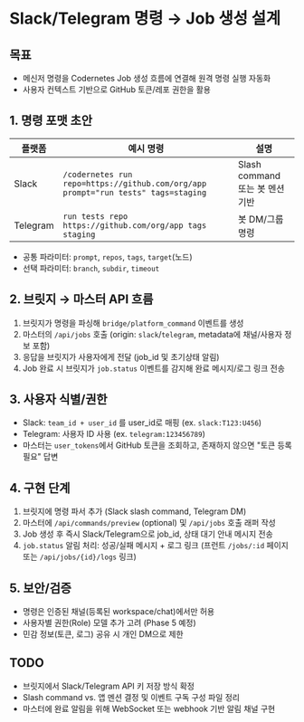 # Slack/Telegram 명령 → Job 생성 설계

## 목표
- 메신저 명령을 Codernetes Job 생성 흐름에 연결해 원격 명령 실행 자동화
- 사용자 컨텍스트 기반으로 GitHub 토큰/레포 권한을 활용

## 1. 명령 포맷 초안
| 플랫폼 | 예시 명령 | 설명 |
| --- | --- | --- |
| Slack | `/codernetes run repo=https://github.com/org/app prompt="run tests" tags=staging` | Slash command 또는 봇 멘션 기반 |
| Telegram | `run tests repo https://github.com/org/app tags staging` | 봇 DM/그룹 명령 |

- 공통 파라미터: `prompt`, `repos`, `tags`, `target`(노드)
- 선택 파라미터: `branch`, `subdir`, `timeout`

## 2. 브릿지 → 마스터 API 흐름
1. 브릿지가 명령을 파싱해 `bridge/platform_command` 이벤트를 생성
2. 마스터의 `/api/jobs` 호출 (origin: `slack`/`telegram`, metadata에 채널/사용자 정보 포함)
3. 응답을 브릿지가 사용자에게 전달 (job_id 및 초기상태 알림)
4. Job 완료 시 브릿지가 `job.status` 이벤트를 감지해 완료 메시지/로그 링크 전송

## 3. 사용자 식별/권한
- Slack: `team_id + user_id` 를 user_id로 매핑 (ex. `slack:T123:U456`)
- Telegram: 사용자 ID 사용 (ex. `telegram:123456789`)
- 마스터는 `user_tokens`에서 GitHub 토큰을 조회하고, 존재하지 않으면 "토큰 등록 필요" 답변

## 4. 구현 단계
1. 브릿지에 명령 파서 추가 (Slack slash command, Telegram DM)
2. 마스터에 `/api/commands/preview` (optional) 및 `/api/jobs` 호출 래퍼 작성
3. Job 생성 후 즉시 Slack/Telegram으로 job_id, 상태 대기 안내 메시지 전송
4. `job.status` 알림 처리: 성공/실패 메시지 + 로그 링크 (프런트 `/jobs/:id` 페이지 또는 `/api/jobs/{id}/logs` 링크)

## 5. 보안/검증
- 명령은 인증된 채널(등록된 workspace/chat)에서만 허용
- 사용자별 권한(Role) 모델 추가 고려 (Phase 5 예정)
- 민감 정보(토큰, 로그) 공유 시 개인 DM으로 제한

## TODO
- 브릿지에서 Slack/Telegram API 키 저장 방식 확정
- Slash command vs. 앱 멘션 결정 및 이벤트 구독 구성 파일 정리
- 마스터에 완료 알림을 위해 WebSocket 또는 webhook 기반 알림 채널 구현
